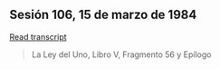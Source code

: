 ## Sesión 106, 15 de marzo de 1984


[Read transcript](es/1984/1984_0315_book_5)

> La Ley del Uno, Libro V, Fragmento 56 y Epílogo

[<i class="fas fa-file-pdf"></i>](http://llresearch.org/transcripts/issues/1984_spanish/1984_0315_book_5.pdf) [<i class="fas fa-external-link-alt"></i>](http://llresearch.org/transcripts/issues/1984_spanish/1984_0315_book_5.aspx)
 